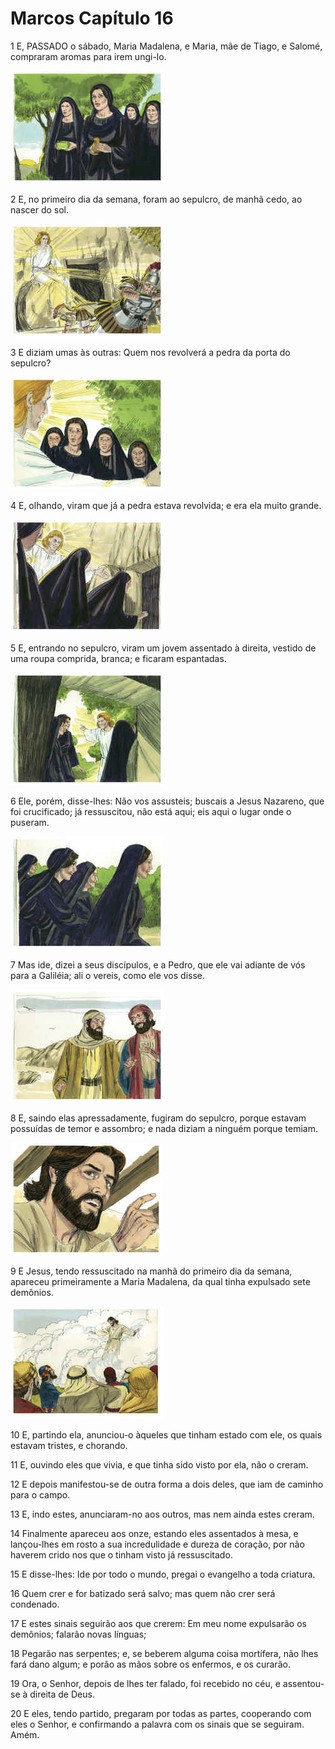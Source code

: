 # Marcos Capítulo 16

1	E, PASSADO o sábado, Maria Madalena, e Maria, mãe de Tiago, e Salomé, compraram aromas para irem ungi-lo.

![](.img/41_Mk_16_01_RG.jpg)

2	E, no primeiro dia da semana, foram ao sepulcro, de manhã cedo, ao nascer do sol.

![](.img/41_Mk_16_02_RG.jpg)

3	E diziam umas às outras: Quem nos revolverá a pedra da porta do sepulcro?

![](.img/41_Mk_16_03_RG.jpg)

4	E, olhando, viram que já a pedra estava revolvida; e era ela muito grande.

![](.img/41_Mk_16_04_RG.jpg)

5	E, entrando no sepulcro, viram um jovem assentado à direita, vestido de uma roupa comprida, branca; e ficaram espantadas.

![](.img/41_Mk_16_05_RG.jpg)

6	Ele, porém, disse-lhes: Não vos assusteis; buscais a Jesus Nazareno, que foi crucificado; já ressuscitou, não está aqui; eis aqui o lugar onde o puseram.

![](.img/41_Mk_16_06_RG.jpg)

7	Mas ide, dizei a seus discípulos, e a Pedro, que ele vai adiante de vós para a Galiléia; ali o vereis, como ele vos disse.

![](.img/41_Mk_16_07_RG.jpg)

8	E, saindo elas apressadamente, fugiram do sepulcro, porque estavam possuídas de temor e assombro; e nada diziam a ninguém porque temiam.

![](.img/41_Mk_16_08_RG.jpg)

9	E Jesus, tendo ressuscitado na manhã do primeiro dia da semana, apareceu primeiramente a Maria Madalena, da qual tinha expulsado sete demônios.

![](.img/41_Mk_16_09_RG.jpg)

10	E, partindo ela, anunciou-o àqueles que tinham estado com ele, os quais estavam tristes, e chorando.

11	E, ouvindo eles que vivia, e que tinha sido visto por ela, não o creram.

12	E depois manifestou-se de outra forma a dois deles, que iam de caminho para o campo.

13	E, indo estes, anunciaram-no aos outros, mas nem ainda estes creram.

14	Finalmente apareceu aos onze, estando eles assentados à mesa, e lançou-lhes em rosto a sua incredulidade e dureza de coração, por não haverem crido nos que o tinham visto já ressuscitado.

15	E disse-lhes: Ide por todo o mundo, pregai o evangelho a toda criatura.

16	Quem crer e for batizado será salvo; mas quem não crer será condenado.

17	E estes sinais seguirão aos que crerem: Em meu nome expulsarão os demônios; falarão novas línguas;

18	Pegarão nas serpentes; e, se beberem alguma coisa mortífera, não lhes fará dano algum; e porão as mãos sobre os enfermos, e os curarão.

19	Ora, o Senhor, depois de lhes ter falado, foi recebido no céu, e assentou-se à direita de Deus.

20	E eles, tendo partido, pregaram por todas as partes, cooperando com eles o Senhor, e confirmando a palavra com os sinais que se seguiram. Amém.


